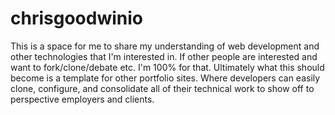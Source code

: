 # chrisgoodwinio

This is a space for me to share my understanding of web development and other technologies that I'm interested in.  If other people are interested and want to fork/clone/debate etc. I'm 100% for that.  Ultimately what this should become is a template for other portfolio sites.  Where developers can easily clone, configure, and consolidate all of their technical work to show off to perspective employers and clients.